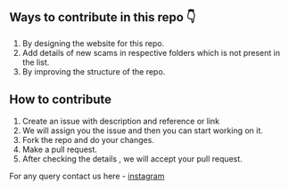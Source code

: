 ## Ways to contribute in this repo  👇

1. By designing the website for this repo.
2. Add details of new scams in respective folders which is not present in the list. 
3. By improving the structure of the repo.

## How to contribute 

1. Create an issue with description and reference or link 
2. We will assign you the issue and then you can start working on it.
3. Fork the repo and do your changes.
4. Make a pull request.
5. After checking the details , we will accept your pull request.

For any query contact us here - [instagram](https://www.instagram.com/lets__code/)

